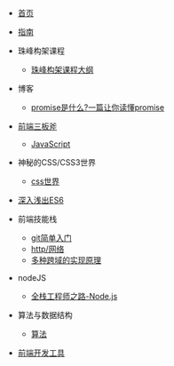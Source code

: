 * [首页](/README.md)
* [指南](/guide)

* 珠峰构架课程
    * [珠峰构架课程大纲](/zhufeng/)
* 博客 
    * [promise是什么?一篇让你读懂promise](/post/promise)
* [前端三板斧](/base/)
    * [JavaScript](/base/javascript)
* 神秘的CSS/CSS3世界
    * [css世界](/css/)
* [深入浅出ES6](/es6/)
* 前端技能栈
    * [git简单入门](/skills/001)
    * [http/网络](/skills/002)
    * [多种跨域的实现原理](/skills/003)
* nodeJS
    * [全栈工程师之路-Node.js](/node/)
* 算法与数据结构
    * [算法](/leetcode/)
* [前端开发工具](/tools/)
